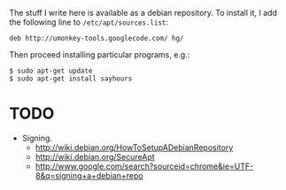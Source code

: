 The stuff I write here is available as a debian repository.  To install it, I add the following line to `/etc/apt/sources.list`:

```
deb http://umonkey-tools.googlecode.com/ hg/
```

Then proceed installing particular programs, e.g.:

```
$ sudo apt-get update
$ sudo apt-get install sayhours
```

# TODO #

  * Signing.
    * http://wiki.debian.org/HowToSetupADebianRepository
    * http://wiki.debian.org/SecureApt
    * http://www.google.com/search?sourceid=chrome&ie=UTF-8&q=signing+a+debian+repo